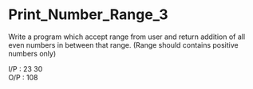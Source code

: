 # Print_Number_Range_3

Write a program which accept range from user and return addition of all even numbers in between that range. (Range should contains positive numbers only)

I/P : 23  30  
O/P : 108
